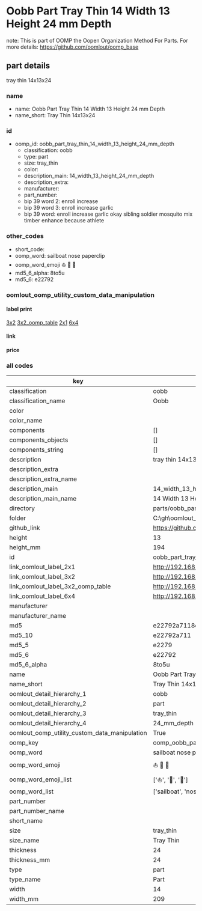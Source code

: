 # Oobb Part Tray Thin 14 Width 13 Height 24 mm Depth  

note: This is part of OOMP the Oopen Organization Method For Parts. For more details: https://github.com/oomlout/oomp_base

##  part details
  



tray thin 14x13x24



### name
* name: Oobb Part Tray Thin 14 Width 13 Height 24 mm Depth
* name_short: Tray Thin 14x13x24 
### id
* oomp_id: oobb_part_tray_thin_14_width_13_height_24_mm_depth
  * classification: oobb
  * type: part
  * size: tray_thin
  * color: 
  * description_main: 14_width_13_height_24_mm_depth
  * description_extra: 
  * manufacturer: 
  * part_number: 
  * bip 39 word 2: enroll increase
  * bip 39 word 3: enroll increase garlic
  * bip 39 word: enroll increase garlic okay sibling soldier mosquito mix timber enhance because athlete

### other_codes
* short_code: 
* oomp_word: sailboat nose paperclip
* oomp_word_emoji :sailboat: :nose: :paperclip:
* md5_6_alpha: 8to5u
* md5_6: e22792






### oomlout_oomp_utility_custom_data_manipulation
#### label print
[3x2](http://192.168.1.245:1112/?label=oomp%208to5u)
[3x2_oomp_table](http://192.168.1.108:1112/?label=oomp%208to5u)
[2x1](http://192.168.1.242:1112/?label=oomp%208to5u)
[6x4](http://192.168.1.55:1112/?label=oomp%208to5u)    

#### link

                              

#### price







### all codes 
| key | value |  
| --- | --- |  
| classification | oobb |  
| classification_name | Oobb |  
| color |  |  
| color_name |  |  
| components | [] |  
| components_objects | [] |  
| components_string | [] |  
| description | tray thin 14x13x24 |  
| description_extra |  |  
| description_extra_name |  |  
| description_main | 14_width_13_height_24_mm_depth |  
| description_main_name | 14 Width 13 Height 24 mm Depth |  
| directory | parts/oobb_part_tray_thin_14_width_13_height_24_mm_depth |  
| folder | C:\gh\oomlout_oobb_version_4_generated_parts\parts\oobb_part_tray_thin_14_width_13_height_24_mm_depth |  
| github_link | https://github.com/oomlout/oomlout_oomp_part_src/tree/main/parts/oobb_part_tray_thin_14_width_13_height_24_mm_depth |  
| height | 13 |  
| height_mm | 194 |  
| id | oobb_part_tray_thin_14_width_13_height_24_mm_depth |  
| link_oomlout_label_2x1 | http://192.168.1.242:1112/?label=oomp%208to5u |  
| link_oomlout_label_3x2 | http://192.168.1.245:1112/?label=oomp%208to5u |  
| link_oomlout_label_3x2_oomp_table | http://192.168.1.108:1112/?label=oomp%208to5u |  
| link_oomlout_label_6x4 | http://192.168.1.55:1112/?label=oomp%208to5u |  
| manufacturer |  |  
| manufacturer_name |  |  
| md5 | e22792a7118e12033a63d99ebf9caa59 |  
| md5_10 | e22792a711 |  
| md5_5 | e2279 |  
| md5_6 | e22792 |  
| md5_6_alpha | 8to5u |  
| name | Oobb Part Tray Thin 14 Width 13 Height 24 mm Depth |  
| name_short | Tray Thin 14x13x24  |  
| oomlout_detail_hierarchy_1 | oobb |  
| oomlout_detail_hierarchy_2 | part |  
| oomlout_detail_hierarchy_3 | tray_thin |  
| oomlout_detail_hierarchy_4 | 24_mm_depth |  
| oomlout_oomp_utility_custom_data_manipulation | True |  
| oomp_key | oomp_oobb_part_tray_thin_14_width_13_height_24_mm_depth |  
| oomp_word | sailboat nose paperclip |  
| oomp_word_emoji | :sailboat: :nose: :paperclip: |  
| oomp_word_emoji_list | [':sailboat:', ':nose:', ':paperclip:'] |  
| oomp_word_list | ['sailboat', 'nose', 'paperclip'] |  
| part_number |  |  
| part_number_name |  |  
| short_name |  |  
| size | tray_thin |  
| size_name | Tray Thin |  
| thickness | 24 |  
| thickness_mm | 24 |  
| type | part |  
| type_name | Part |  
| width | 14 |  
| width_mm | 209 |  
